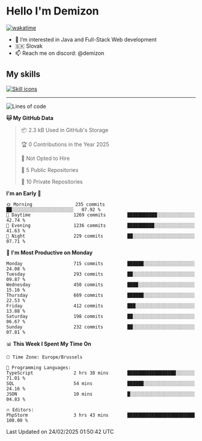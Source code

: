 # Hello I'm Demizon
[![wakatime](https://wakatime.com/badge/user/6ad1949f-d6d7-44f9-9eee-c35e54cc499b.svg)](https://wakatime.com/@6ad1949f-d6d7-44f9-9eee-c35e54cc499b)
- 👀 I’m interested in Java and Full-Stack Web development
- 🇸🇰 Slovak
- 📫 Reach me on discord: @demizon

## My skills
[![Skill icons](https://skillicons.dev/icons?i=java,js,ts,html,css,react,nextjs,tailwind,supabase,py,git,docker,linux,mysql,postgres,mongo&theme=dark)](https://github.com/Demizon3433)

---

<!--START_SECTION:waka-->
![Lines of code](https://img.shields.io/badge/From%20Hello%20World%20I%27ve%20Written-930.1%20thousand%20lines%20of%20code-blue)

**🐱 My GitHub Data** 

> 📦 2.3 kB Used in GitHub's Storage 
 > 
> 🏆 0 Contributions in the Year 2025
 > 
> 🚫 Not Opted to Hire
 > 
> 📜 5 Public Repositories 
 > 
> 🔑 10 Private Repositories 
 > 
**I'm an Early 🐤** 

```text
🌞 Morning                235 commits         ██░░░░░░░░░░░░░░░░░░░░░░░   07.92 % 
🌆 Daytime                1269 commits        ███████████░░░░░░░░░░░░░░   42.74 % 
🌃 Evening                1236 commits        ██████████░░░░░░░░░░░░░░░   41.63 % 
🌙 Night                  229 commits         ██░░░░░░░░░░░░░░░░░░░░░░░   07.71 % 
```
📅 **I'm Most Productive on Monday** 

```text
Monday                   715 commits         ██████░░░░░░░░░░░░░░░░░░░   24.08 % 
Tuesday                  293 commits         ██░░░░░░░░░░░░░░░░░░░░░░░   09.87 % 
Wednesday                450 commits         ████░░░░░░░░░░░░░░░░░░░░░   15.16 % 
Thursday                 669 commits         ██████░░░░░░░░░░░░░░░░░░░   22.53 % 
Friday                   412 commits         ███░░░░░░░░░░░░░░░░░░░░░░   13.88 % 
Saturday                 198 commits         ██░░░░░░░░░░░░░░░░░░░░░░░   06.67 % 
Sunday                   232 commits         ██░░░░░░░░░░░░░░░░░░░░░░░   07.81 % 
```


📊 **This Week I Spent My Time On** 

```text
🕑︎ Time Zone: Europe/Brussels

💬 Programming Languages: 
TypeScript               2 hrs 38 mins       ██████████████████░░░░░░░   71.01 % 
SQL                      54 mins             ██████░░░░░░░░░░░░░░░░░░░   24.16 % 
JSON                     10 mins             █░░░░░░░░░░░░░░░░░░░░░░░░   04.83 % 

🔥 Editors: 
PhpStorm                 3 hrs 43 mins       █████████████████████████   100.00 % 
```


 Last Updated on 24/02/2025 01:50:42 UTC
<!--END_SECTION:waka-->
